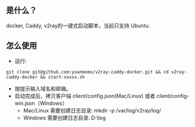 ## 是什么？
docker, Caddy, v2ray的一键式启动脚本，当前只支持 Ubuntu.


## 怎么使用
- 运行: 

```
git clone git@github.com:yuanmomo/v2ray-caddy-docker.git && cd v2ray-caddy-docker && start-xxxxx.sh
```
- 按提示输入域名和邮箱。
- 启动完成后，拷贝客户端 client/config.json(Mac/Linux) 或者 client/config-win.json（Windows）
    - Mac/Linux 需要创建日志目录: mkdir -p /var/log/v2ray/log/
    - Windows 需要创建日志目录: D:\log

    
